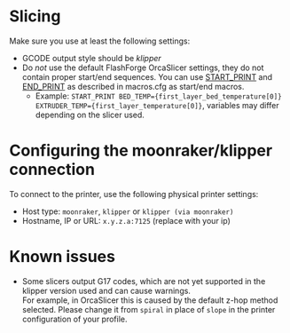 # Slicing

Make sure you use at least the following settings:

* GCODE output style should be _klipper_
* Do _*not*_ use the default FlashForge OrcaSlicer settings, they do not contain proper start/end sequences. You can use [START_PRINT](../printer_configs/macros.cfg#L10) and [END_PRINT](../printer_configs/macros.cfg#L46) as described in macros.cfg as start/end macros.
  * Example: `START_PRINT BED_TEMP={first_layer_bed_temperature[0]} EXTRUDER_TEMP={first_layer_temperature[0]}`, variables may differ depending on the slicer used.

# Configuring the moonraker/klipper connection

To connect to the printer, use the following physical printer settings:
* Host type: `moonraker`, `klipper` or `klipper (via moonraker)`
* Hostname, IP or URL: `x.y.z.a:7125` (replace with your ip)


# Known issues

* Some slicers output G17 codes, which are not yet supported in the klipper version used and can cause warnings.  
  For example, in OrcaSlicer this is caused by the default z-hop method selected.
  Please change it from `spiral` in place of `slope` in the printer configuration of your profile.
